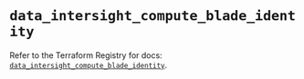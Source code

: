 # `data_intersight_compute_blade_identity`

Refer to the Terraform Registry for docs: [`data_intersight_compute_blade_identity`](https://registry.terraform.io/providers/ciscodevnet/intersight/1.0.71/docs/data-sources/compute_blade_identity).

